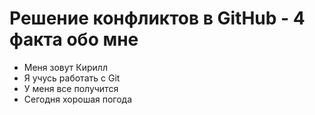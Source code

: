 # Решение конфликтов в GitHub - 4 факта обо мне

- Меня зовут Кирилл
- Я учусь работать с Git
- У меня все получится
- Сегодня хорошая погода